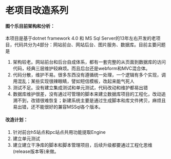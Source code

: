 # 老项目改造系列

#### 图个乐目前架构和分析：

本项目是基于dotnet framework 4.0 和 MS Sql Server的13年左右开发的老项目，代码共分为4部分：网站前台、网站后台、图片服务、数据库。目前主要问题是

1. 架构较老。网站前台和后台自成体系，都有一套完整的从页面到数据库的访问代码，经典三层维护较麻烦。而且后台还是webform和MVC混合体。
2. 代码分散，维护不易。很多东西没有遵循统一处理，一个逻辑有多个实现，调用混乱；某些实现很辣眼睛，譬如短信模板，改起来能气死人
3. 测试不足。没有建立集成测试和单元测试，代码改动和维护都易出错
4. 数据库维护很差，没有通过可管理的脚本来建立数据库项目的工程化，改动追溯不到，改错很难恢复；新建系统主要是通过生成脚本和库文件拷贝，麻烦且易出错，还不能很好的兼容MSSql各个版本。

#### 改造计划：

1. 针对前台h5站点和pc站点共用功能提取Engine
2. 建立单元测试
3. 建立建立干净库的脚本和脚本管理项目，后续升级都要通过工程化思维(release版本等)来做。

